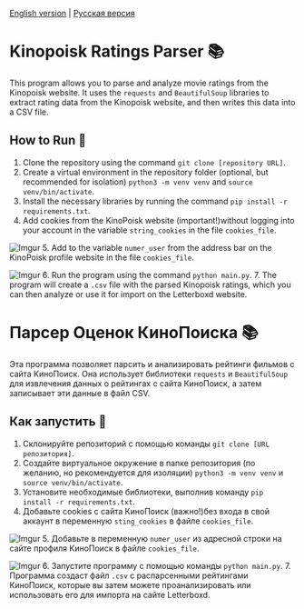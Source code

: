 [English version](#kinopoisk-ratings-parser-) | [Русская версия](#парсер-оценок-кинопоиска-)


# Kinopoisk Ratings Parser 📚

This program allows you to parse and analyze movie ratings from the Kinopoisk website. It uses the `requests` and `BeautifulSoup` libraries to extract rating data from the Kinopoisk website, and then writes this data into a CSV file.

## How to Run 🚀

1. Clone the repository using the command `git clone [repository URL]`.
2. Create a virtual environment in the repository folder (optional, but recommended for isolation) `python3 -m venv venv` and `source venv/bin/activate`.
3. Install the necessary libraries by running the command `pip install -r requirements.txt`.
4. Add cookies from the KinoPoisk website (important!)without logging into your account in the variable `string_cookies` in the file `cookies_file`.

![Imgur](https://imgur.com/c6pbjdn.png)
5. Add to the variable `numer_user` from the address bar on the KinoPoisk profile website in the file `cookies_file`.

![Imgur](https://i.imgur.com/sVP2aRq.png)
6. Run the program using the command `python main.py`.
7. The program will create a `.csv` file with the parsed Kinopoisk ratings, which you can then analyze or use it for import on the Letterboxd website.

# Парсер Оценок КиноПоиска 📚

Эта программа позволяет парсить и анализировать рейтинги фильмов с сайта КиноПоиск. Она использует библиотеки `requests` и `BeautifulSoup` для извлечения данных о рейтингах с сайта КиноПоиск, а затем записывает эти данные в файл CSV.

## Как запустить 🚀

1. Склонируйте репозиторий с помощью команды `git clone [URL репозитория]`.
2. Создайте виртуальное окружение в папке репозитория (по желанию, но рекомендуется для изоляции) `python3 -m venv venv` и `source venv/bin/activate`.
3. Установите необходимые библиотеки, выполнив команду `pip install -r requirements.txt`.
4. Добавьте cookies с сайта КиноПоиск (важно!)без входа в свой аккаунт в переменную `sting_cookies` в файле `cookies_file`.

![Imgur](https://imgur.com/c6pbjdn.png)
5. Добавьте в переменную `numer_user` из адресной строки на сайте профиля КиноПоиск  в файле `cookies_file`.

![Imgur](https://i.imgur.com/sVP2aRq.png)
6. Запустите программу с помощью команды `python main.py`.
7. Программа создаст файл `.csv` с распарсенными рейтингами КиноПоиск, которые вы затем можете проанализировать или использовать его для импорта на сайте Letterboxd.
